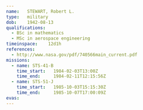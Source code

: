 ```yaml
---
name:	STEWART, Robert L.
type:	military
dob:	1942-08-13
qualifications:
  - BSc in mathematics
  - MSc in aerospace engineering
timeinspace:	12d1h
references:
  - http://www.nasa.gov/pdf/740566main_current.pdf
missions:
  - name: STS-41-B
    time_start:   1984-02-03T13:00Z
    time_end:     1984-02-11T12:15:56Z
  - name: STS-51-J
    time_start:   1985-10-03T15:15:30Z
    time_end:     1985-10-07T17:00:09Z
evas:
---
```

